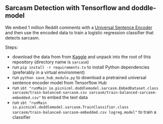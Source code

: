 ## Sarcasm Detection with Tensorflow and doddle-model
We embed 1 million Reddit comments with a [Universal Sentence Encoder](https://arxiv.org/abs/1803.11175) and then use the encoded data to train a logistic regression classifier that detects sarcasm.

Steps:
- download the data from from [Kaggle](https://www.kaggle.com/danofer/sarcasm) and unpack into the root of this repository (directory name is `sarcasm`)
- run `pip install -r requirements.tx` to install Python dependencies (preferably in a virtual environment)
- run `python save_hub_module.py` to download a pretrained universal sentence encoder model from Tensorflow Hub
- run `sbt "runMain io.picnicml.doddlemodel.sarcasm.EmbedDataset.class sarcasm/train-balanced-sarcasm.csv sarcasm/train-balanced-sarcasm-embedded.csv"` to embed the text data
- run `sbt "runMain io.picnicml.doddlemodel.sarcasm.TrainClassifier.class sarcasm/train-balanced-sarcasm-embedded.csv logreg.model"` to train a classifier

